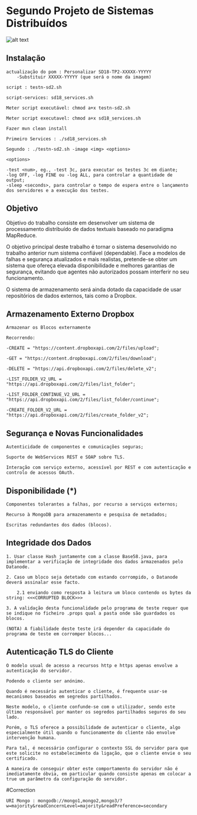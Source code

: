 # Segundo Projeto de Sistemas Distribuídos

![alt text](http://asc.di.fct.unl.pt/sd/labs/tp2/tp2-updated-architecture.png)

## Instalação
	
	actualização do pom : Personalizar SD18-TP2-XXXXX-YYYYY
		-Substituir XXXXX-YYYYY (que será o nome da imagem)

	script : testn-sd2.sh

	script-services: sd18_services.sh

	Meter script executável: chmod a+x testn-sd2.sh

	Meter script executavel: chmod a+x sd18_services.sh

	Fazer mvn clean install
	
	Primeiro Services : ./sd18_services.sh

	Segundo : ./testn-sd2.sh -image <img> <options>

	<options>

	-test <num>, eg., -test 3c, para executar os testes 3c em diante;
	-log OFF, -log FINE ou -log ALL, para controlar a quantidade de output;
	-sleep <seconds>, para controlar o tempo de espera entre o lançamento dos servidores e a execução dos testes.

## Objetivo

Objetivo do trabalho consiste em desenvolver um sistema de processamento distribuído de dados textuais baseado no paradigma MapReduce.

O objetivo principal deste trabalho é tornar o sistema desenvolvido no trabalho anterior num sistema confiável (dependable). Face a modelos de falhas e segurança atualizados e mais realistas, pretende-se obter um sistema que ofereça elevada disponibilidade e melhores garantias de segurança, evitando que agentes não autorizados possam interferir no seu funcionamento.

O sistema de armazenamento será ainda dotado da capacidade de usar repositórios de dados externos, tais como a Dropbox.



## Armazenamento Externo Dropbox
	
	Armazenar os Blocos externamente

	Recorrendo:

	-CREATE = "https://content.dropboxapi.com/2/files/upload";

	-GET = "https://content.dropboxapi.com/2/files/download";
	
	-DELETE = "https://api.dropboxapi.com/2/files/delete_v2";

	-LIST_FOLDER_V2_URL = "https://api.dropboxapi.com/2/files/list_folder";

	-LIST_FOLDER_CONTINUE_V2_URL = "https://api.dropboxapi.com/2/files/list_folder/continue";

	-CREATE_FOLDER_V2_URL = "https://api.dropboxapi.com/2/files/create_folder_v2";

## Segurança e Novas Funcionalidades

	Autenticidade de componentes e comunicações seguras;

	Suporte de WebServices REST e SOAP sobre TLS.

	Interação com serviço externo, acessível por REST e com autenticação e controlo de acessos OAuth.

## Disponibilidade (*)

	Componentes tolerantes a falhas, por recurso a serviços externos;

	Recurso à MongoDB para armazenamento e pesquisa de metadados;

	Escritas redundantes dos dados (blocos).

## Integridade dos Dados

	1. Usar classe Hash juntamente com a classe Base58.java, para implementar a verificação de integridade dos dados armazenados pelo Datanode.

	2. Caso um bloco seja detetado com estando corrompido, o Datanode deverá assinalar esse facto.

		2.1 enviando como resposta à leitura um bloco contendo os bytes da string: <<<CORRUPTED BLOCK>>>

	3. A validação desta funcionalidade pelo programa de teste requer que se indique no ficheiro .props qual a pasta onde são guardados os blocos.
	
	(NOTA) A fiabilidade deste teste irá depender da capacidade do programa de teste em corromper blocos...

## Autenticação TLS do Cliente

	O modelo usual de acesso a recursos http e https apenas envolve a autenticação do servidor.

	Podendo o cliente ser anónimo. 

	Quando é necessário autenticar o cliente, é frequente usar-se mecanismos baseados em segredos partilhados. 

	Neste modelo, o cliente confunde-se com o utilizador, sendo este último responsável por manter os segredos partilhados seguros do seu lado. 

	Porém, o TLS oferece a possibilidade de autenticar o cliente, algo especialmente útil quando o funcionamente do cliente não envolve intervenção humana. 

	Para tal, é necessário configurar o contexto SSL do servidor para que este solicite no estabelecimento da ligação, que o cliente envie o seu certificado. 

	A maneira de conseguir obter este comportamento do servidor não é imediatamente óbvia, em particular quando consiste apenas em colocar a true um parâmetro da configuração do servidor.

#Correction

	URI Mongo : mongodb://mongo1,mongo2,mongo3/?w=majority&readConcernLevel=majority&readPreference=secondary

	

